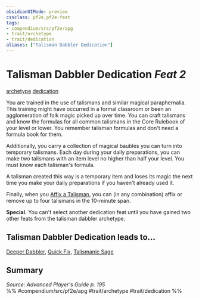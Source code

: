 ```yaml
---
obsidianUIMode: preview
cssclass: pf2e,pf2e-feat
tags:
- compendium/src/pf2e/apg
- trait/archetype
- trait/dedication
aliases: ["Talisman Dabbler Dedication"]
---
```

# Talisman Dabbler Dedication  *Feat 2*  
[archetype](../../rules/traits/archetype.md)  [dedication](../../rules/traits/dedication.md)  


You are trained in the use of talismans and similar magical paraphernalia. This training might have occurred in a formal classroom or been an agglomeration of folk magic picked up over time. You can craft talismans and know the formulas for all common talismans in the Core Rulebook of your level or lower. You remember talisman formulas and don't need a formula book for them.

Additionally, you carry a collection of magical baubles you can turn into temporary talismans. Each day during your daily preparations, you can make two talismans with an item level no higher than half your level. You must know each talisman's formula.

A talisman created this way is a temporary item and loses its magic the next time you make your daily preparations if you haven't already used it.

Finally, when you [Affix a Talisman](../../rules/actions/affix-a-talisman.md), you can (in any combination) affix or remove up to four talismans in the 10-minute span.

**Special.** You can't select another dedication feat until you have gained two other feats from the talisman dabbler archetype.

## Talisman Dabbler Dedication leads to...

[Deeper Dabbler](deeper-dabbler-apg.md), [Quick Fix](quick-fix-apg.md), [Talismanic Sage](talismanic-sage-apg.md)

## Summary

*Source: Advanced Player's Guide p. 195*  
%% #compendium/src/pf2e/apg #trait/archetype #trait/dedication %%